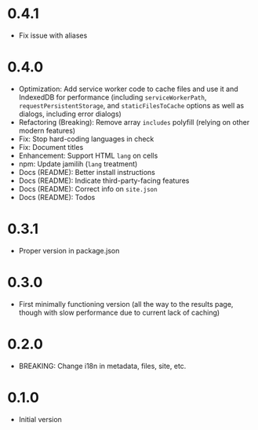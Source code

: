 # 0.4.1

-   Fix issue with aliases

# 0.4.0

-   Optimization: Add service worker code to cache files and use it and
    IndexedDB for performance (including `serviceWorkerPath`,
    `requestPersistentStorage`, and `staticFilesToCache` options
    as well as dialogs, including error dialogs)
-   Refactoring (Breaking): Remove array `includes` polyfill
    (relying on other modern features)
-   Fix: Stop hard-coding languages in check
-   Fix: Document titles
-   Enhancement: Support HTML `lang` on cells
-   npm: Update jamilih (`lang` treatment)
-   Docs (README): Better install instructions
-   Docs (README): Indicate third-party-facing features
-   Docs (README): Correct info on `site.json`
-   Docs (README): Todos

# 0.3.1

-   Proper version in package.json

# 0.3.0

-   First minimally functioning version (all the way to the results
    page, though with slow performance due to current lack of caching)

# 0.2.0

-   BREAKING: Change i18n in metadata, files, site, etc.

# 0.1.0

-   Initial version
